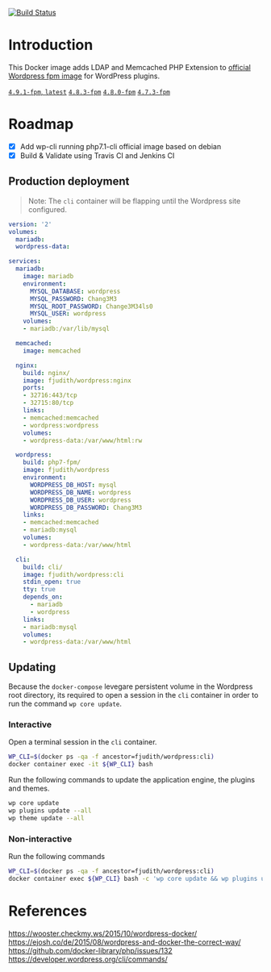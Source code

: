 [![Build Status](https://travis-ci.org/fjudith/docker-wordpress.svg?branch=master)](https://travis-ci.org/fjudith/docker-wordpress)

# Introduction

This Docker image adds LDAP and Memcached PHP Extension to [official Wordpress fpm image](https://hub.docker.com/_/wordpress/) for WordPress plugins.

[`4.9.1-fpm`, `latest`](https://github.com/fjudith/docker-wordpress/tree/4.9.1-fpm)
[`4.8.3-fpm`](https://github.com/fjudith/docker-wordpress/tree/4.8.3-fpm)
[`4.8.0-fpm`](https://github.com/fjudith/docker-wordpress/tree/4.8.0-fpm)
[`4.7.3-fpm`](https://github.com/fjudith/docker-wordpress/tree/4.7.3-fpm)

# Roadmap 

* [x] Add wp-cli running php7.1-cli official image based on debian
* [x] Build & Validate using Travis CI and Jenkins CI

## Production deployment

> Note: The `cli` container will be flapping until the Wordpress site configured.

```yml
version: '2'
volumes:
  mariadb:
  wordpress-data:

services:
  mariadb:
    image: mariadb
    environment:
      MYSQL_DATABASE: wordpress
      MYSQL_PASSWORD: Chang3M3
      MYSQL_ROOT_PASSWORD: Change3M34ls0
      MYSQL_USER: wordpress
    volumes:
    - mariadb:/var/lib/mysql

  memcached:
    image: memcached

  nginx:
    build: nginx/
    image: fjudith/wordpress:nginx
    ports:
    - 32716:443/tcp
    - 32715:80/tcp
    links:
    - memcached:memcached
    - wordpress:wordpress
    volumes:
    - wordpress-data:/var/www/html:rw

  wordpress:
    build: php7-fpm/
    image: fjudith/wordpress
    environment:
      WORDPRESS_DB_HOST: mysql
      WORDPRESS_DB_NAME: wordpress
      WORDPRESS_DB_USER: wordpress
      WORDPRESS_DB_PASSWORD: Chang3M3
    links:
    - memcached:memcached
    - mariadb:mysql
    volumes:
    - wordpress-data:/var/www/html

  cli:
    build: cli/
    image: fjudith/wordpress:cli
    stdin_open: true
    tty: true
    depends_on:
      - mariadb
      - wordpress
    links:
    - mariadb:mysql
    volumes:
    - wordpress-data:/var/www/html
```

## Updating

Because the `docker-compose` levegare persistent volume in the Wordpress root directory, its required to open a session in the `cli` container in order to run the command `wp core update`.

### Interactive

Open a terminal session in the `cli` container.

```bash
WP_CLI=$(docker ps -qa -f ancestor=fjudith/wordpress:cli)
docker container exec -it ${WP_CLI} bash
``` 

Run the following commands to update the application engine, the plugins and themes.

```bash
wp core update
wp plugins update --all
wp theme update --all
```

### Non-interactive

Run the following commands

```bash
WP_CLI=$(docker ps -qa -f ancestor=fjudith/wordpress:cli)
docker container exec ${WP_CLI} bash -c 'wp core update && wp plugins update --all && wp theme update --all'
```

# References
https://wooster.checkmy.ws/2015/10/wordpress-docker/
https://ejosh.co/de/2015/08/wordpress-and-docker-the-correct-way/
https://github.com/docker-library/php/issues/132
https://developer.wordpress.org/cli/commands/

